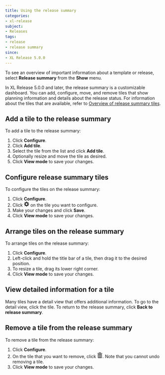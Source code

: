 ```yaml
---
title: Using the release summary
categories:
- xl-release
subject:
- Releases
tags:
- release
- release summary
since:
- XL Release 5.0.0
---
```


To see an overview of important information about a template or release, select **Release summary** from the **Show** menu.

In XL Release 5.0.0 and later, the release summary is a customizable dashboard. You can add, configure, move, and remove tiles that show planning information and details about the release status. For information about the tiles that are available, refer to [Overview of release summary tiles](/xl-release/concept/release-summary-tiles.html).

## Add a tile to the release summary

To add a tile to the release summary:

1. Click **Configure**.
1. Click **Add tile**.
1. Select the tile from the list and click **Add tile**.
1. Optionally resize and move the tile as desired.
1. Click **View mode** to save your changes.

## Configure release summary tiles

To configure the tiles on the release summary:

1. Click **Configure**.
1. Click ![Gear icon](/images/button_configure_tile.png) on the tile you want to configure.
1. Make your changes and click **Save**.
1. Click **View mode** to save your changes.

## Arrange tiles on the release summary

To arrange tiles on the release summary:

1. Click **Configure**.
1. Left-click and hold the title bar of a tile, then drag it to the desired position.
1. To resize a tile, drag its lower right corner.
1. Click **View mode** to save your changes.

## View detailed information for a tile

Many tiles have a detail view that offers additional information. To go to the detail view, click the tile. To return to the release summary, click **Back to release summary**.

## Remove a tile from the release summary

To remove a tile from the release summary:

1. Click **Configure**.
1. On the tile that you want to remove, click ![Delete icon](../images/xlr-tile-delete-icon.png). Note that you cannot undo removing a tile.
1. Click **View mode** to save your changes.
